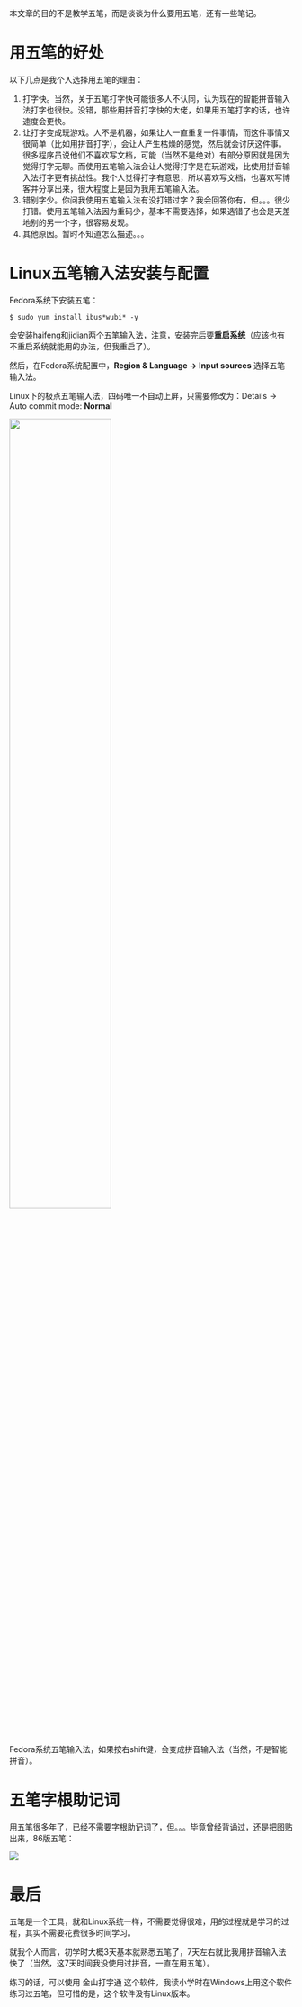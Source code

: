 本文章的目的不是教学五笔，而是谈谈为什么要用五笔，还有一些笔记。

# 用五笔的好处

以下几点是我个人选择用五笔的理由：

1. 打字快。当然，关于五笔打字快可能很多人不认同，认为现在的智能拼音输入法打字也很快。没错，那些用拼音打字快的大佬，如果用五笔打字的话，也许速度会更快。
2. 让打字变成玩游戏。人不是机器，如果让人一直重复一件事情，而这件事情又很简单（比如用拼音打字），会让人产生枯燥的感觉，然后就会讨厌这件事。很多程序员说他们不喜欢写文档，可能（当然不是绝对）有部分原因就是因为觉得打字无聊。而使用五笔输入法会让人觉得打字是在玩游戏，比使用拼音输入法打字更有挑战性。我个人觉得打字有意思，所以喜欢写文档，也喜欢写博客并分享出来，很大程度上是因为我用五笔输入法。
3. 错别字少。你问我使用五笔输入法有没打错过字？我会回答你有，但。。。很少打错。使用五笔输入法因为重码少，基本不需要选择，如果选错了也会是天差地别的另一个字，很容易发现。
4. 其他原因。暂时不知道怎么描述。。。

# Linux五笔输入法安装与配置

Fedora系统下安装五笔：

```shell
$ sudo yum install ibus*wubi* -y
```

会安装haifeng和jidian两个五笔输入法，注意，安装完后要**重启系统**（应该也有不重启系统就能用的办法，但我重启了）。

然后，在Fedora系统配置中，**Region & Language -> Input sources** 选择五笔输入法。



Linux下的极点五笔输入法，四码唯一不自动上屏，只需要修改为：Details -> Auto commit mode: **Normal**

<img src="https://gitee.com/lioneie/blog/raw/master/wubi-%E4%BA%94%E7%AC%94%E8%BE%93%E5%85%A5%E6%B3%95/%E6%9E%81%E7%82%B9%E4%BA%94%E7%AC%94%E8%BE%93%E5%85%A5%E6%B3%95%E9%85%8D%E7%BD%AE.png" width="60%" />

Fedora系统五笔输入法，如果按右shift键，会变成拼音输入法（当然，不是智能拼音）。

# 五笔字根助记词

用五笔很多年了，已经不需要字根助记词了，但。。。毕竟曾经背诵过，还是把图贴出来，86版五笔：

![](https://gitee.com/lioneie/blog/raw/master/wubi-%E4%BA%94%E7%AC%94%E8%BE%93%E5%85%A5%E6%B3%95/%E4%BA%94%E7%AC%94.PNG)

# 最后

五笔是一个工具，就和Linux系统一样，不需要觉得很难，用的过程就是学习的过程，其实不需要花费很多时间学习。

就我个人而言，初学时大概3天基本就熟悉五笔了，7天左右就比我用拼音输入法快了（当然，这7天时间我没使用过拼音，一直在用五笔）。

练习的话，可以使用 金山打字通 这个软件，我读小学时在Windows上用这个软件练习过五笔，但可惜的是，这个软件没有Linux版本。